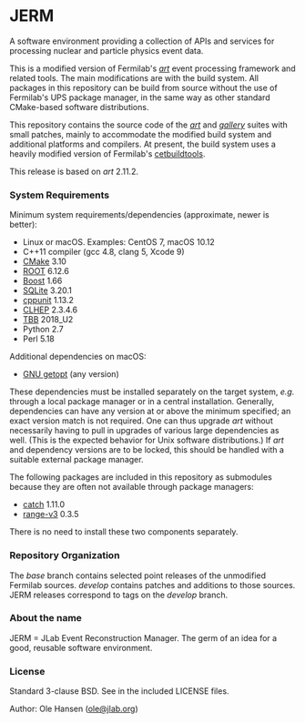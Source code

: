 # JERM

A software environment providing a collection of APIs and services for processing nuclear and particle physics event data.

This is a modified version of Fermilab's
[*art*](https://art.fnal.gov/)
event processing framework and related tools.
The main modifications are with the build system.
All packages in this repository can be build from source without the use of Fermilab's UPS package manager, in the same way as other standard CMake-based software distributions.

This repository contains the source code of the [*art*](https://cdcvs.fnal.gov/redmine/projects/art/wiki/Series_211/) and [*gallery*](https://cdcvs.fnal.gov/redmine/projects/gallery/wiki/Series_108/) suites with small patches, mainly to accommodate the modified build system and additional platforms and compilers. At present, the build system uses a heavily modified version of Fermilab's [cetbuildtools](https://cdcvs.fnal.gov/redmine/projects/cetbuildtools/wiki/).

This release is based on *art* 2.11.2.

### System Requirements

Minimum system requirements/dependencies (approximate, newer is better):

* Linux or macOS. Examples: CentOS 7, macOS 10.12
* C++11 compiler (gcc 4.8, clang 5, Xcode 9)
* [CMake](https://cmake.org/) 3.10
* [ROOT](https://root.cern/) 6.12.6
* [Boost](https://www.boost.org/) 1.66
* [SQLite](https://www.sqlite.org/) 3.20.1
* [cppunit](https://www.freedesktop.org/wiki/Software/cppunit/) 1.13.2
* [CLHEP](https://proj-clhep.web.cern.ch/proj-clhep/) 2.3.4.6
* [TBB](https://www.threadingbuildingblocks.org/) 2018_U2
* Python 2.7
* Perl 5.18

Additional dependencies on macOS:

* [GNU getopt](https://github.com/karelzak/util-linux/) (any version)

These dependencies must be installed separately on the target system, *e.g.* through a local package manager or in a central installation. Generally, dependencies can have any version at or above the minimum specified;  an exact version match is not required. One can thus upgrade *art* without necessarily having to pull in upgrades of various large dependencies as well. (This is the expected behavior for Unix software distributions.) If *art* and dependency versions are to be locked, this should be handled with a suitable external package manager.

The following packages are included in this repository as submodules because they are often not available through package managers:

* [catch](https://github.com/catchorg/Catch2/) 1.11.0
* [range-v3](https://github.com/ericniebler/range-v3/) 0.3.5

There is no need to install these two components separately.

### Repository Organization

The _base_ branch contains selected point releases of the unmodified Fermilab sources. _develop_ contains patches and additions to those sources. JERM releases correspond to tags on the _develop_ branch.

### About the name

JERM = JLab Event Reconstruction Manager. The germ of an idea for a good, reusable software environment.

### License

Standard 3-clause BSD. See in the included LICENSE files.

Author:  Ole Hansen (ole@jlab.org)
